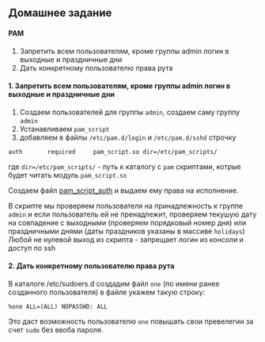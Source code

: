 
## Домашнее задание
#### PAM
1. Запретить всем пользователям, кроме группы admin логин в выходные и праздничные дни
2. Дать конкретному пользователю права рута


#### 1. Запретить всем пользователям, кроме группы admin логин в выходные и праздничные дни

1. Создаем пользователей для группы `admin`, создаем саму группу `admin`
2. Устанавливаем `pam_script`
3. добавляем в файлы `/etc/pam.d/login` и `/etc/pam.d/sshd` строчку
```
auth       required     pam_script.so dir=/etc/pam_scripts/

```
где `dir=/etc/pam_scripts/` - путь к каталогу с `pam` скриптами, котрые будет читать модуль `pam_script.so`

Создаем файл [pam_script_auth]() и выдаем ему права на исполнение.

В скрипте мы проверяем пользователя на принадлежность к группе `admin` и если пользователь ей не пренадлежит, проверяем текушую дату на совпадение с выходными (проверяем порядковый номер дня) или праздничными днями (даты праздников указаны в массиве `holidays`)
Любой не нулевой выход из скрипта - запрещает логин из консоли и доступ по ssh

#### 2. Дать конкретному пользователю права рута

В каталоге /etc/sudoers.d создадим файл `one` (по имени ранее созданного пользователя)
в файле укажем такую строку:
```
%one ALL=(ALL) NOPASSWD: ALL
```
Это даст возможность пользователю `one`  повышать свои превелегии за счет `sudo` без ввоба пароля.

